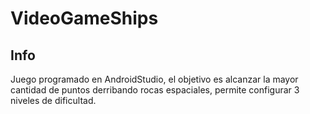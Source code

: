 # VideoGameShips

## Info

Juego programado en AndroidStudio, el objetivo es alcanzar la mayor cantidad de puntos derribando rocas espaciales, permite configurar 3 niveles de dificultad.
